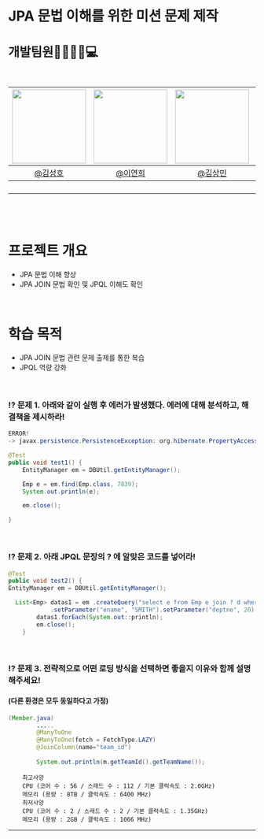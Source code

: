 # JPA 문법 이해를 위한 미션 문제 제작

<h2 style="font-size: 25px;"> 개발팀원👨‍👨‍👧‍👦💻<br>
<br>

|<img src="https://avatars.githubusercontent.com/u/175369539?v=4" width="150" height="150"/>|<img src="https://avatars.githubusercontent.com/u/98442485?v=4" width="150" height="150"/>|<img src="https://avatars.githubusercontent.com/u/79312705?v=4" width="150" height="150"/>|<img src="https://avatars.githubusercontent.com/u/175371231?v=4" width="150" height="150"/>|
|:-:|:-:|:-:|:-:|
|[@김성호](https://github.com/castlhoo)|[@이연희](https://github.com/LeeYeonhee-00)|[@김상민](https://github.com/isshomin)|[@오재웅](https://github.com/ohwoong2)|
---
<br>

# 프로젝트 개요

- JPA 문법 이해 향상
- JPA JOIN 문법 확인 및 JPQL 이해도 확인

<br>

# 학습 목적 

 - JPA JOIN 문법 관련 문제 출제를 통한 복습
 - JPQL 역량 강화

<br>


### ⁉️ 문제 1. 아래와 같이 실행 후 에러가 발생했다. 에러에 대해 분석하고, 해결책을 제시하라!
```java
ERROR!
-> javax.persistence.PersistenceException: org.hibernate.PropertyAccessException: Null value was assigned to a property 

@Test
public void test1() {
	EntityManager em = DBUtil.getEntityManager();

	Emp e = em.find(Emp.class, 7839);
	System.out.println(e);

	em.close();

}
```

<br>

### ⁉️ 문제 2. 아래 JPQL 문장의 ? 에 알맞은 코드를 넣어라!
```java
@Test
public void test2() {
EntityManager em = DBUtil.getEntityManager();

  List<Emp> datas1 = em .createQuery("select e from Emp e join ? d where ?.ename = :ename and ?.deptno = :deptno", Emp.class)
			.setParameter("ename", "SMITH").setParameter("deptno", 20).getResultList();
		datas1.forEach(System.out::println);
		em.close();
	}
```

<br>

### ⁉️ 문제 3. 전략적으로 어떤 로딩 방식을 선택하면 좋을지 이유와 함께 설명해주세요! 
#### (다른 환경은 모두 동일하다고 가정)

```java
(Member.java)
		.....
		@ManyToOne
		@ManyToOne(fetch = FetchType.LAZY)
		@JoinColumn(name="team_id") 
		
		System.out.println(m.getTeamId().getTeamName());
```
		최고사양
		CPU (코어 수 : 56 / 스래드 수 : 112 / 기본 클럭속도 : 2.0GHz)
		메모리 (용량 : 8TB / 클럭속도 : 6400 MHz)
		최저사양
		CPU (코어 수 : 2 / 스래드 수 : 2 / 기본 클럭속도 : 1.35GHz)
		메모리 (용량 : 2GB / 클럭속도 : 1066 MHz)

---




